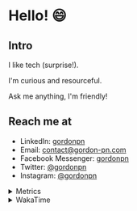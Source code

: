 # Hello! 😄

## Intro

I like tech (surprise!).

I'm curious and resourceful.

Ask me anything, I'm friendly!

## Reach me at

- LinkedIn: [gordonpn](https://www.linkedin.com/in/gordonpn/)
- Email: [contact@gordon-pn.com](mailto:contact@gordon-pn.com)
- Facebook Messenger: [gordonpn](https://www.messenger.com/t/Gordonpn)
- Twitter: [@gordonpn](https://twitter.com/Gordonpn)
- Instagram: [@gordonpn](https://www.instagram.com/gordonpn/)

<details>
  <summary>Metrics</summary>

  <img align="center" src="https://github.com/gordonpn/gordonpn/blob/master/github-metrics.svg" alt="GitHub Metrics">

</details>

<details>
  <summary>WakaTime</summary>

  <!--START_SECTION:waka-->
📊 **This Week I Spent My Time On** 

```text
💬 Programming Languages: 
Java                     8 hrs 38 mins       ███████████████░░░░░░░░░░   60.84 % 
TypeScript               4 hrs 31 mins       ████████░░░░░░░░░░░░░░░░░   31.85 % 
JSON                     18 mins             █░░░░░░░░░░░░░░░░░░░░░░░░   02.13 % 
Makefile                 8 mins              ░░░░░░░░░░░░░░░░░░░░░░░░░   01.02 % 
Bash                     7 mins              ░░░░░░░░░░░░░░░░░░░░░░░░░   00.90 % 

🔥 Editors: 
Intellijidea             13 hrs 45 mins      ████████████████████████░   96.81 % 
VS Code                  27 mins             █░░░░░░░░░░░░░░░░░░░░░░░░   03.19 % 
```


 Last Updated on 05/05/2024 10:18:51 UTC
<!--END_SECTION:waka-->
</details>
